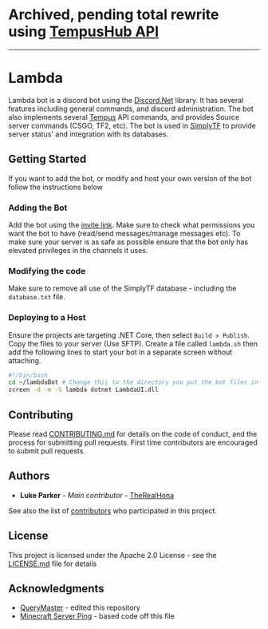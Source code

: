 # Archived, pending total rewrite using [TempusHub API](https://tempushub.xyz/swagger/index.html)

---

# Lambda
Lambda bot is a discord bot using the [Discord.Net](https://github.com/discord-net/Discord.Net) library. It has several features including general commands, and discord administration. The bot also implements several [Tempus](https://tempus.xyz) API commands, and provides Source server commands (CSGO, TF2, etc). The bot is used in [SimplyTF](https://simplytf.com/) to provide server status' and integration with its databases.
## Getting Started

If you want to add the bot, or modify and host your own version of the bot follow the instructions below

### Adding the Bot
Add the bot using the [invite link](https://discordapp.com/api/oauth2/authorize?client_id=556347120718708736&permissions=19456&scope=bot). Make sure to check what permissions you want the bot to have (read/send messages/manage messages etc). To make sure your server is as safe as possible ensure that the bot only has elevated privileges in the channels it uses.
### Modifying the code
Make sure to remove all use of the SimplyTF database - including the `database.txt` file.


### Deploying to a Host
Ensure the projects are targeting .NET Core, then select `Build > Publish`.  Copy the files to your server (Use SFTP). Create a file called `lambda.sh` then add the following lines to start your bot in a separate screen without attaching.
```bash
#!/bin/bash
cd ~/lambdaBot # Change this to the directory you put the bot files in
screen -d -m -S lambda dotnet LambdaUI.dll
```


## Contributing

Please read [CONTRIBUTING.md](CONTRIBUTING.md) for details on the code of conduct, and the process for submitting pull requests. First time contributors are encouraged to submit pull requests.

## Authors

* **Luke Parker** - *Main contributor* - [TheRealHona](https://github.com/TheRealHona)

See also the list of [contributors](https://github.com/TheRealHona/Lambda/contributors) who participated in this project.

## License

This project is licensed under the Apache 2.0 License - see the [LICENSE.md](LICENSE.md) file for details

## Acknowledgments

* [QueryMaster](https://archive.codeplex.com/?p=querymaster) - edited this repository
* [Minecraft Server Ping](https://gist.github.com/csh/2480d14fbbb33b4bbae3) - based code off this file
